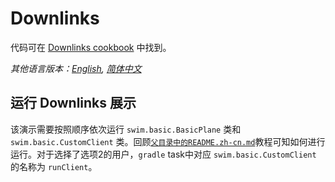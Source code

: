 # Downlinks

代码可在 [Downlinks cookbook](https://swimos.org/tutorials/downlinks/) 中找到。

*其他语言版本：[English](README.md), [简体中文](README.zh-cn.md)*

## 运行 Downlinks 展示

该演示需要按照顺序依次运行 `swim.basic.BasicPlane` 类和 `swim.basic.CustomClient` 类。回顾[`父目录中的README.zh-cn.md`](../README.zh-cn.md)教程可知如何进行运行。对于选择了选项2的用户，`gradle` task中对应 `swim.basic.CustomClient` 的名称为 `runClient`。